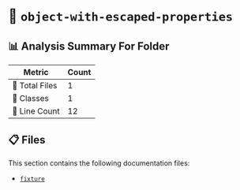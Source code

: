 # 📁 `object-with-escaped-properties`

## 📊 Analysis Summary For Folder

| Metric | Count |
|--------|-------|
| 📁 Total Files | 1 |
| 🧱 Classes | 1 |
| 🔢 Line Count | 12 |


## 📋 Files

This section contains the following documentation files:

- [`fixture`](./fixture.md)